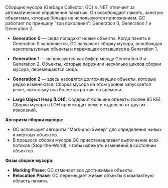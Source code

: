 Сборщик мусора (Garbage Collector, GC) в .NET отвечает за автоматическое управление памятью. Он освобождает память, занятую объектами, которые больше не используются приложением. GC работает по принципу "три поколения": Generation 0, Generation 1 и Generation 2.

- **Generation 0** — сюда попадают новые объекты. Когда память в Generation 0 заполняется, GC запускает сборку мусора, освобождая неиспользуемые объекты и перемещая оставшиеся в Generation 1.

- **Generation 1** — используется как буфер между Generation 0 и Generation 2. Объекты, которые пережили несколько циклов сборки мусора, перемещаются сюда.

- **Generation 2** — здесь находятся долгоживущие объекты, которые редко изменяются. Сборка мусора на этом уровне запускается реже, поскольку она более затратная по времени.

- **Large Object Heap (LOH)**: Содержит большие объекты (более 85 КБ). Сборка мусора в LOH происходит реже и отдельно от других поколений.

**Алгоритм сборки мусора**:
- GC использует алгоритм "Mark-and-Sweep" для определения живых и мертвых объектов.
- В процессе сборки мусора GC приостанавливает выполнение всех потоков (Stop-the-World), чтобы избежать изменений в состоянии объектов.

**Фазы сборки мусора**:
- **Marking Phase**: GC отмечает все достижимые объекты.
- **Relocation Phase**: GC перемещает живые объекты в компактную область памяти.